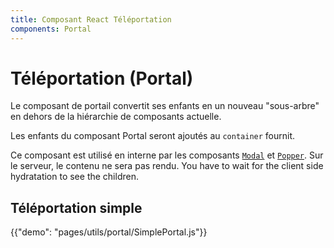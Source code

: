 ```yaml
---
title: Composant React Téléportation
components: Portal
---
```

# Téléportation (Portal)

<p class="description">Le composant de portail convertit ses enfants en un nouveau "sous-arbre" en dehors de la hiérarchie de composants actuelle.</p>

Les enfants du composant Portal seront ajoutés au `container` fournit.

Ce composant est utilisé en interne par les composants [`Modal`](/utils/modal/) et [`Popper`](/utils/popper/). Sur le serveur, le contenu ne sera pas rendu. You have to wait for the client side hydratation to see the children.

## Téléportation simple

{{"demo": "pages/utils/portal/SimplePortal.js"}}